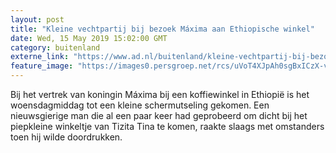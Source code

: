 ```yaml
---
layout: post
title: "Kleine vechtpartij bij bezoek Máxima aan Ethiopische winkel"
date: Wed, 15 May 2019 15:02:00 GMT
category: buitenland
externe_link: "https://www.ad.nl/buitenland/kleine-vechtpartij-bij-bezoek-maxima-aan-ethiopische-winkel~a9d85dd2/"
feature_image: "https://images0.persgroep.net/rcs/uVoT4XJpAh0sgBxICzX-vfGprx4/diocontent/148442851/_fitwidth/400/?appId=21791a8992982cd8da851550a453bd7f&quality=0.7"
---
```


Bij het vertrek van koningin Máxima bij een koffiewinkel in Ethiopië is het woensdagmiddag tot een kleine schermutseling gekomen. Een nieuwsgierige man die al een paar keer had geprobeerd om dicht bij het piepkleine winkeltje van Tizita Tina te komen, raakte slaags met omstanders toen hij wilde doordrukken.
